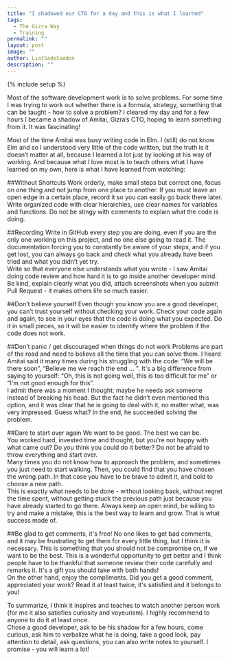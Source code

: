 ```yaml
---
title: "I shadowed our CTO for a day and this is what I learned"
tags:
  - The Gizra Way
  - Training
permalink: ""
layout: post
image: "" 
author: LiatSadeSaadon
description: ""
---
```


{% include setup %}

Most of the software development work is to solve problems. For some time I was trying to work out whether there is a formula, strategy, something that can be taught - how to solve a problem? I cleared my day and for a few hours I became a shadow of Amitai, Gizra’s CTO, hoping to learn something from it. It was fascinating!

Most of the time Amitai was busy writing code in Elm.
I (still) do not know Elm and so I understood very little of the code written, but the truth is it doesn’t matter at all, because I learned a lot just by looking at his way of working. And because what I love most is to teach others what I have learned on my own, here is what I have learned from watching:

##Without Shortcuts
Work orderly, make small steps but correct one, focus on one thing and not jump from one place to another. If you must leave an open edge in a certain place, record it so you can easily go back there later.  Write organized code with clear hierarchies, use clear names for variables and functions. Do not be stingy with comments to explain what the code is doing.

##Recording
Write in GitHub every step you are doing, even if you are the only one working on this project, and no one else going to read it. The documentation forcing you to constantly be aware of your steps, and if you get lost, you can always go back and check what you already have been tried and what you didn’t yet try.  
Write so that everyone else understands what you wrote - I saw Amitai doing code review  and how hard it is to go inside another developer mind. Be kind, explain clearly what you did, attach screenshots when you submit Pull Request - it makes others life so much easier.

##Don’t believe yourself
Even though you know you are a good developer, you can’t trust yourself without checking your work. Check your code again and again, to see in your eyes that the code is doing what you expected. Do it in small pieces, so it will be easier to identify where the problem if the code does not work.

##Don’t panic / get discouraged when things do not work
Problems are part of the road and need to believe all the time that you can solve them. I heard  Amitai said it many times during his struggling with the code: “We will be there soon”, “Believe me we reach the end ... ". It's a big difference from saying to yourself: “Oh, this is not going well, this is too difficult for me” or “I'm not good enough for this”.  
I admit there was a moment I thought: maybe he needs ask someone instead of breaking his head. But the fact he didn’t even mentioned this option, and it was clear that he is going to deal with it, no matter what, was very impressed. Guess what? In the end, he succeeded solving the problem.

##Dare to start over again
We want to be good. The best we can be.  
You worked hard, invested time and thought, but you're not happy with what came out? Do you think you could do it better? Do not be afraid to throw everything and start over.  
Many times you do not know how to approach the problem, and sometimes you just need to start walking. Then, you could find that you have chosen the wrong path. In that case you have to be brave to admit it, and bold to choose a new path.  
This is exactly what needs to be done - without looking back, without regret the time spent, without getting stuck the previous path just because you have already started to go there. Always keep an open mind, be willing to try and make a mistake, this is the best way to learn and grow. That is what success made of.

##Be glad to get comments, it's free!
No one likes to get bad comments, and it may be frustrating to get them for every little thing, but I think it is necessary. This is something that you should not be compromise on, if we want to be the best. This is a wonderful opportunity to get better and I think people have to be thankful that someone review their code carefully and remarks it. It's a gift you should take with both hands!  
On the other hand, enjoy the compliments. Did you get a good comment, appreciated your work? Read it at least twice, it's satisfied and it belongs to you!

To summarize, I think it inspires and teaches to watch another person work (for me it also satisfies curiosity and voyeurism). I highly recommend to anyone to do it at least once.  
Chose a good developer, ask to be his shadow for a few hours, come curious, ask him to verbalize what he is doing, take a good look, pay attention to detail, ask questions, you can also write notes to yourself. I promise - you will learn a lot!
